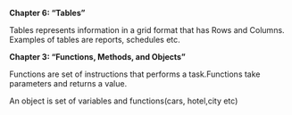 **Chapter 6: “Tables”**

Tables represents information in a grid format that has Rows and Columns. Examples of tables are reports, schedules etc.

**Chapter 3: “Functions, Methods, and Objects”**

Functions are set of instructions that performs a task.Functions take parameters and returns a value.

An object is set of variables and functions(cars, hotel,city etc)